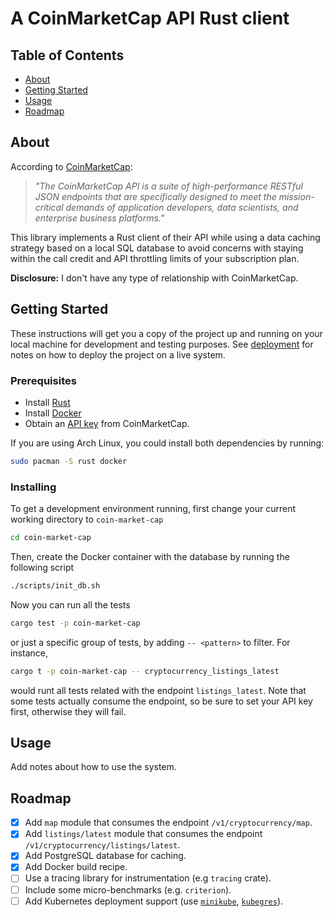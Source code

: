 # A CoinMarketCap API Rust client 

## Table of Contents

- [About](#about)
- [Getting Started](#getting_started)
- [Usage](#usage)
- [Roadmap](#roadmap)

## About <a name = "about"></a>

According to [CoinMarketCap](https://coinmarketcap.com/api/documentation/v1/#section/Introduction):

>*"The CoinMarketCap API is a suite of high-performance RESTful JSON endpoints that are specifically
designed to meet the mission-critical demands of application developers, data scientists, and
enterprise business platforms."*

This library implements a Rust client of their API while using a data caching strategy based on a
local SQL database to avoid concerns with staying within the call credit and API throttling limits
of your subscription plan.

**Disclosure:** I don't have any type of relationship with CoinMarketCap.

## Getting Started <a name = "getting_started"></a>

These instructions will get you a copy of the project up and running on your local machine for
development and testing purposes. See [deployment](../README.md#deployment) for notes on how to deploy the
project on a live system.

### Prerequisites

- Install [Rust](https://www.rust-lang.org/tools/install)
- Install [Docker](https://docs.docker.com/get-docker/)
- Obtain an [API key](https://coinmarketcap.com/api/documentation/v1/#section/Quick-Start-Guide) from CoinMarketCap.

If you are using Arch Linux, you could install both dependencies by running:
```sh
sudo pacman -S rust docker
```

### Installing

To get a development environment running, first change your current working directory to `coin-market-cap`
```sh
cd coin-market-cap
```

Then, create the Docker container with the database by running the following script

```sh
./scripts/init_db.sh
```

Now you can run all the tests

```sh
cargo test -p coin-market-cap
```
or just a specific group of tests, by adding `-- <pattern>` to filter. For instance,

```sh
cargo t -p coin-market-cap -- cryptocurrency_listings_latest
```
would runt all tests related with the endpoint `listings_latest`. Note that some tests actually
consume the endpoint, so be sure to set your API key first, otherwise they will fail.

## Usage <a name = "usage"></a>

Add notes about how to use the system.

## Roadmap <a name = "roadmap"></a>

- [x] Add `map` module that consumes the endpoint `/v1/cryptocurrency/map`.
- [x] Add `listings/latest` module that consumes the endpoint `/v1/cryptocurrency/listings/latest`.
- [x] Add PostgreSQL database for caching.
- [x] Add Docker build recipe.
- [ ] Use a tracing library for instrumentation (e.g `tracing` crate).
- [ ] Include some micro-benchmarks (e.g. `criterion`).
- [ ] Add Kubernetes deployment support (use [`minikube`](https://minikube.sigs.k8s.io/docs/),
    [`kubegres`](https://www.kubegres.io/doc/getting-started.html)).